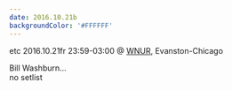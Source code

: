 ```yaml
---
date: 2016.10.21b
backgroundColor: '#FFFFFF'
---
```


etc 2016.10.21fr 23:59-03:00 @ [WNUR](http://www.fritz.de/), Evanston-Chicago  

Bill Washburn...  
no setlist